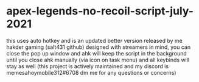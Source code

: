 # apex-legends-no-recoil-script-july-2021
this uses auto hotkey and is an updated better version released by me hakder gaming (salt431 github) designed with streamers in mind, you can close the pop up window and ahk will keep the script in the background until you close ahk manually (via icon on task menu) and all keybinds will stay as well (this project is actively maintained and my discord is memesahoymobile312#6708 dm me for any questions or concerns)
